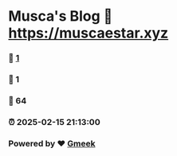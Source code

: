 # Musca's Blog :link: https://muscaestar.xyz 
### :page_facing_up: [1](https://muscaestar.xyz/tag.html) 
### :speech_balloon: 1 
### :hibiscus: 64 
### :alarm_clock: 2025-02-15 21:13:00 
### Powered by :heart: [Gmeek](https://github.com/Meekdai/Gmeek)
